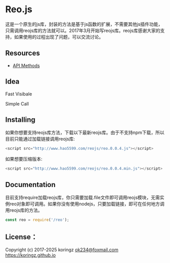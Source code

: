 # Reo.js
这是一个原生的js库，封装的方法是基于js函数的扩展，不需要其他js插件功能，只需调用reojs库的方法就可以。2017年3月开始写reojs库。reojs库感谢大家的支持，如果使用的过程出现了问题，可以交流讨论。

## Resources
- [API Methods](https://github.com/koringz/reo.js/blob/master/API-ZH-CN.md)

## Idea
Fast Visibale

Simple Call

## Installing
如果你想要支持reojs库方法，下载以下最新reojs库。由于不支持npm下载，所以目前只能通过加载链接调用reojs库:
```js
<script src="http://www.hao5599.com/reojs/reo.0.0.4.js"></script>
```
如果想要压缩版本:
```js
<script src="http://www.hao5599.com/reojs/reo.0.0.4.min.js"></script>
```
## Documentation
目前支持require加载reojs库，你只需要加载.file文件即可调用reojs模块，无需实例reo对象即可调用。如果你没有使用nodejs，只要加载链接，即可在任何地方调用reojs库的方法。
```js
const reo = require('/reo');
```
## License：
Copyright (c) 2017-2025 koringz <ok234@foxmail.com> https://koringz.github.io
